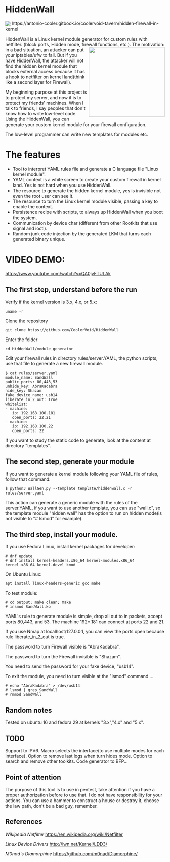 # HiddenWall
<img align="center" src="https://github.com/CoolerVoid/HiddenWall/blob/master/doc/hiddenwallCMD.png?raw=true">
https://antonio-cooler.gitbook.io/coolervoid-tavern/hidden-firewall-in-kernel

HiddenWall is a Linux kernel module generator for custom rules with netfilter. (block ports, Hidden mode, firewall functions, etc.).
<img align="right" width="240" height="220" src="https://github.com/CoolerVoid/HiddenWall/blob/master/doc/wall.png">
The motivation: in a bad situation, an attacker can put your iptables/ufw to fall. But if you have HiddenWall, 
the attacker will not find the hidden kernel module that blocks external access because it has a hook to netfilter on kernel land(think like a second layer for Firewall).

My beginning purpose at this project is to protect my server, and now it is to protect my friends' machines.
When I talk to friends, I say peoples that don't know how to write low-level code. Using the HiddenWall, you can 
generate your custom kernel module for your firewall configuration. 

The low-level programmer can write new templates for modules etc.

# The features

* Tool to interpret YAML rules file and generate a C language file "Linux kernel module".
* YAML context is a white screen to create your custom firewall in kernel land. Yes is not hard when you use HiddenWall.
* The resource to generate the hidden kernel module, yes is invisible not even the root user can see it.
* The resource to turn the Linux kernel module visible, passing a key to enable the context.
* Persistence recipe with scripts, to always up HiddenWall when you boot the system.
* Communication by device char (different from other Rootkits that use signal and ioctl).
* Random junk code injection by the generated LKM that turns each generated binary unique.


# VIDEO DEMO:
https://www.youtube.com/watch?v=QA0jvFTULAk


The first step, understand before the run
--

Verify if the kernel version is 3.x, 4.x, or 5.x:
```
uname -r
```

Clone the repository
```
git clone https://github.com/CoolerVoid/HiddenWall
```

Enter the folder
```
cd HiddenWall/module_generator
```

Edit your firewall rules in directory rules/server.YAML, the python scripts, use that file to generate a new firewall module.

```
$ cat rules/server.yaml
module_name: SandWall
public_ports: 80,443,53
unhide_key: AbraKadabra
hide_key: Shazam
fake_device_name: usb14
liberate_in_2_out: True
whitelist: 
- machine: 
   ip: 192.168.100.181
   open_ports: 22,21
- machine:
   ip: 192.168.100.22
   open_ports: 22

```

If you want to study the static code to generate, look at the content at directory "templates".




The second step, generate your module
--

If you want to generate a kernel module following your YAML file of rules, follow that command:

```
$ python3 WallGen.py --template template/hiddenwall.c -r rules/server.yaml
```
This action can generate a generic module with the rules of the server.YAML, if you want to use another template, you can use "wall.c", so the template module "hidden wall" has the option to run on hidden mode(is not visible to "# lsmod" for example).



The third step, install your module.
--

If you use Fedora Linux, install kernel packages for developer:
```
# dnf update
# dnf install kernel-headers.x86_64 kernel-modules.x86_64 kernel.x86_64 kernel-devel kmod
```
On Ubuntu Linux:
```
apt install linux-headers-generic gcc make
```
To test module:
```
# cd output; make clean; make
# insmod SandWall.ko
```

YAML's rule to generate module is simple, drop all out to in packets, accept ports 80,443, and 53. The machine 192*.181 can connect at ports 22 and 21.

If you use Nmap at localhost/127.0.0.1, you can view the ports open because rule liberate_in_2_out is true.

The password to turn Firewall visible is "AbraKadabra".

The password to turn the Firewall invisible is "Shazam".

You need to send the password for your fake device, "usb14".

To exit the module, you need to turn visible at the "lsmod" command ...

```
# echo "AbraKadabra" > /dev/usb14
# lsmod | grep SandWall
# rmmod SandWall
```


Random notes
--

Tested on ubuntu 16 and fedora 29 at kernels "3.x","4.x" and "5.x".


TODO
--

Support to IPV6. 
Macro selects the interface(to use multiple modes for each interface).
Option to remove last logs when turn hides mode.
Option to search and remove other toolkits.
Code generator to BFP...

## Point of attention
The purpose of this tool is to use in pentest, take attention if you have a proper authorization before to use that. I do not have responsibility for your actions. You can use a hammer to construct a house or destroy it, choose the law path, don't be a bad guy, remember.


References
--

*Wikipedia Netfilter* 
https://en.wikipedia.org/wiki/Netfilter

*Linux Device Drivers* 
http://lwn.net/Kernel/LDD3/

*M0nad's Diamorphine* 
https://github.com/m0nad/Diamorphine/

